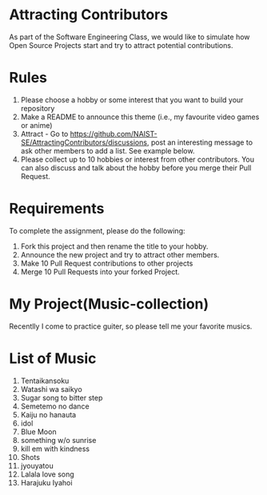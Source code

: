 # Attracting Contributors
As part of the Software Engineering Class, we would like to simulate how Open Source Projects start and try to attract potential contributions.

# Rules

1. Please choose a hobby or some interest that you want to build your repository
2. Make a README to announce this theme (i.e., my favourite video games or anime)
3. Attract - Go to https://github.com/NAIST-SE/AttractingContributors/discussions, post an interesting message to ask other members to add a list. See example below.
4. Please collect up to 10 hobbies or interest from other contributors. You can also discuss and talk about the hobby before you merge their Pull Request.

# Requirements
To complete the assignment, please do the following:
1. Fork this project and then rename the title to your hobby. 
2. Announce the new project and try to attract other members.
3. Make 10 Pull Request contributions to other projects
4. Merge 10 Pull Requests into your forked Project.

# My Project(Music-collection)
Recentlly I come to practice guiter, so please tell me your favorite musics.

# List of Music
1. Tentaikansoku
2. Watashi wa saikyo
3. Sugar song to bitter step
4. Semetemo no dance
5. Kaiju no hanauta
6. idol
7. Blue Moon
8. something w/o sunrise
9. kill em with kindness
10. Shots
11. jyouyatou
12. Lalala love song
13. Harajuku Iyahoi
